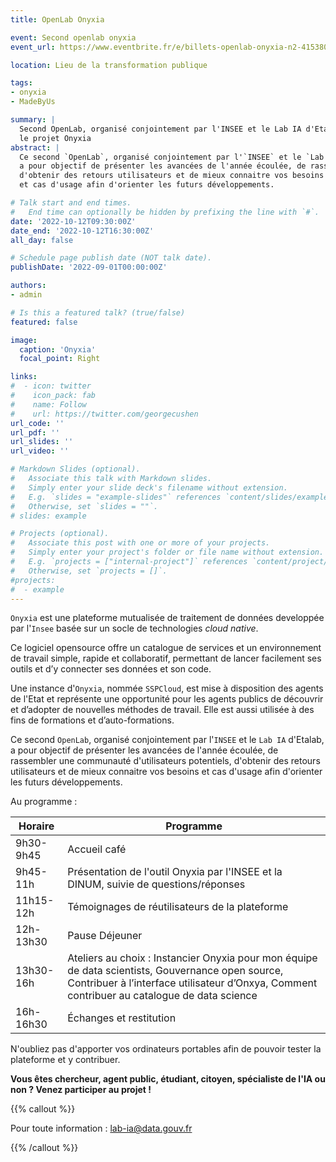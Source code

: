 ```yaml
---
title: OpenLab Onyxia

event: Second openlab onyxia
event_url: https://www.eventbrite.fr/e/billets-openlab-onyxia-n2-415380352817

location: Lieu de la transformation publique

tags:
- onyxia
- MadeByUs

summary: |
  Second OpenLab, organisé conjointement par l'INSEE et le Lab IA d'Etalab permettant de présenter
  le projet Onyxia
abstract: |
  Ce second `OpenLab`, organisé conjointement par l'`INSEE` et le `Lab IA` d'Etalab,
  a pour objectif de présenter les avancées de l'année écoulée, de rassembler une communauté d'utilisateurs potentiels,
  d'obtenir des retours utilisateurs et de mieux connaitre vos besoins
  et cas d'usage afin d'orienter les futurs développements.

# Talk start and end times.
#   End time can optionally be hidden by prefixing the line with `#`.
date: '2022-10-12T09:30:00Z'
date_end: '2022-10-12T16:30:00Z'
all_day: false

# Schedule page publish date (NOT talk date).
publishDate: '2022-09-01T00:00:00Z'

authors:
- admin

# Is this a featured talk? (true/false)
featured: false

image:
  caption: 'Onyxia'
  focal_point: Right

links:
#  - icon: twitter
#    icon_pack: fab
#    name: Follow
#    url: https://twitter.com/georgecushen
url_code: ''
url_pdf: ''
url_slides: ''
url_video: ''

# Markdown Slides (optional).
#   Associate this talk with Markdown slides.
#   Simply enter your slide deck's filename without extension.
#   E.g. `slides = "example-slides"` references `content/slides/example-slides.md`.
#   Otherwise, set `slides = ""`.
# slides: example

# Projects (optional).
#   Associate this post with one or more of your projects.
#   Simply enter your project's folder or file name without extension.
#   E.g. `projects = ["internal-project"]` references `content/project/deep-learning/index.md`.
#   Otherwise, set `projects = []`.
#projects:
#  - example
---
```


`Onyxia` est une plateforme mutualisée de traitement de données developpée par l'`Insee`
basée sur un socle de technologies _cloud native_.

Ce logiciel opensource offre un catalogue de services et un environnement de travail simple,
rapide et collaboratif, permettant de lancer facilement ses outils et d’y connecter ses données et son code.

Une instance d'`Onyxia`, nommée `SSPCloud`,
est mise à disposition des agents de l'Etat et représente une opportunité pour les agents publics
de découvrir et d’adopter de nouvelles méthodes de travail.
Elle est aussi utilisée à des fins de formations et d’auto-formations.

Ce second `OpenLab`, organisé conjointement par l'`INSEE` et le `Lab IA` d'Etalab,
a pour objectif de présenter les avancées de l'année écoulée, de rassembler une communauté d'utilisateurs potentiels,
d'obtenir des retours utilisateurs et de mieux connaitre vos besoins
et cas d'usage afin d'orienter les futurs développements.

Au programme :

| Horaire   |  Programme            |
|-----------|--------------|
| 9h30-9h45 | Accueil café |
| 9h45-11h  | Présentation de l'outil Onyxia par l'INSEE et la DINUM, suivie de questions/réponses |
| 11h15-12h | Témoignages de réutilisateurs de la plateforme |
| 12h-13h30 | Pause Déjeuner |
| 13h30-16h | Ateliers au choix : Instancier Onyxia pour mon équipe de data scientists, Gouvernance open source, Contribuer à l’interface utilisateur d’Onxya, Comment contribuer au catalogue de data science |
| 16h-16h30 | Échanges et restitution |

N'oubliez pas d'apporter vos ordinateurs portables afin de pouvoir tester la plateforme et y contribuer.


__Vous êtes chercheur, agent public, étudiant, citoyen, spécialiste de l'IA ou non ? Venez participer au projet !__

{{% callout %}}

Pour toute information : <lab-ia@data.gouv.fr>

{{% /callout %}}

